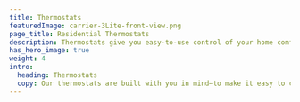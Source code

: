 ```yaml
---
title: Thermostats
featuredImage: carrier-3Lite-front-view.png
page_title: Residential Thermostats
description: Thermostats give you easy-to-use control of your home comfort anytime. Learn more about Carrier thermostats
has_hero_image: true
weight: 4
intro:
  heading: Thermostats
  copy: Our thermostats are built with you in mind—to make it easy to control your indoor environment. Whether you’re looking for something simple or more advanced, we’ve got you covered. We offer basic, non-programmable thermostats, Wi-Fi® enabled thermostats that track your energy use and a control for your Infinity® System. No matter the option, our thermostats to put the power in your hands—the power to create the ideal environment in your own home, on your own terms. The power to have a Carrier home.
---
```

